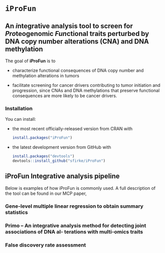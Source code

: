 
<!-- README.md is generated from README.Rmd. Please edit that file -->
`iProFun`
=========

An *i*ntegrative analysis tool to screen for *Pro*teogenomic *Fun*ctional traits perturbed by DNA copy number alterations (CNA) and DNA methylation
---------------------------------------------------------------------------------------------------------------------------------------------------

The goal of **iProFun** is to

-   characterize functional consequences of DNA copy number and methylation alterations in tumors

-   facilitate screening for cancer drivers contributing to tumor initiation and progression, since CNAs and DNA methylations that preserve functional consequences are more likely to be cancer drivers.

### Installation

You can install:

-   the most recent officially-released version from CRAN with

    ``` r
    install.packages("iProFun")
    ```

-   the latest development version from GitHub with

    ``` r
    install.packages("devtools")
    devtools::install_github("sfirke/iProFun")
    ```

iProFun Integrative analysis pipeline
-------------------------------------

Below is examples of how iProFun is commonly used. A full description of the tool can be found in our MCP paper,

### Gene-level multiple linear regression to obtain summary statistics

### Primo – An integrative analysis method for detecting joint associations of DNA al- terations with multi-omics traits

### False discovery rate assessment

